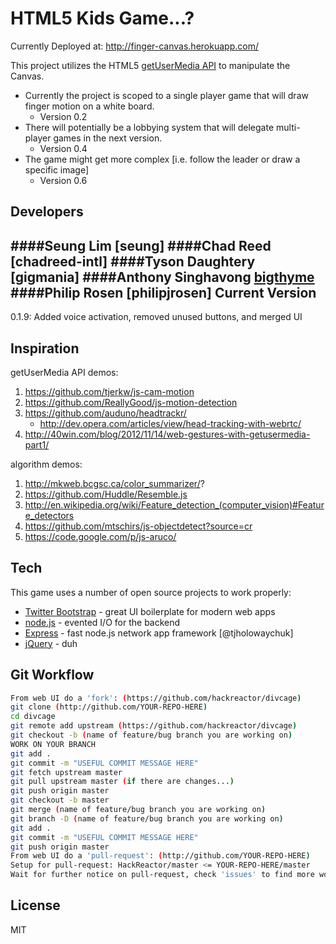 HTML5 Kids Game...?
=========
Currently Deployed at: http://finger-canvas.herokuapp.com/

This project utilizes the HTML5 [getUserMedia API] to manipulate the Canvas.

  - Currently the project is scoped to a single player game that will draw finger motion on a white board.
    - Version 0.2
  - There will potentially be a lobbying system that will delegate multi-player games in the next version.
    - Version 0.4
  - The game might get more complex [i.e. follow the leader or draw a specific image]
    - Version 0.6

Developers
-
####Seung Lim
[seung]
####Chad Reed
[chadreed-intl]
####Tyson Daughtery
[gigmania]
####Anthony Singhavong
[bigthyme]
####Philip Rosen
[philipjrosen]
Current Version
-
0.1.9: Added voice activation, removed unused buttons, and merged UI

Inspiration
-
getUserMedia API demos:
1. https://github.com/tjerkw/js-cam-motion
2. https://github.com/ReallyGood/js-motion-detection
3. https://github.com/auduno/headtrackr/
    - http://dev.opera.com/articles/view/head-tracking-with-webrtc/
4. http://40win.com/blog/2012/11/14/web-gestures-with-getusermedia-part1/

algorithm demos:
1. http://mkweb.bcgsc.ca/color_summarizer/?
2. https://github.com/Huddle/Resemble.js
3. http://en.wikipedia.org/wiki/Feature_detection_(computer_vision)#Feature_detectors
4. https://github.com/mtschirs/js-objectdetect?source=cr
5. https://code.google.com/p/js-aruco/
 

Tech
-----------

This game uses a number of open source projects to work properly:


* [Twitter Bootstrap] - great UI boilerplate for modern web apps
* [node.js] - evented I/O for the backend
* [Express] - fast node.js network app framework [@tjholowaychuk]
* [jQuery] - duh

Git Workflow
--------------

```sh
From web UI do a 'fork': (https://github.com/hackreactor/divcage)
git clone (http://github.com/YOUR-REPO-HERE)
cd divcage
git remote add upstream (https://github.com/hackreactor/divcage)
git checkout -b (name of feature/bug branch you are working on)
WORK ON YOUR BRANCH
git add .
git commit -m "USEFUL COMMIT MESSAGE HERE"
git fetch upstream master
git pull upstream master (if there are changes...)
git push origin master
git checkout -b master
git merge (name of feature/bug branch you are working on)
git branch -D (name of feature/bug branch you are working on)
git add .
git commit -m "USEFUL COMMIT MESSAGE HERE"
git push origin master
From web UI do a 'pull-request': (http://github.com/YOUR-REPO-HERE)
Setup for pull-request: HackReactor/master <= YOUR-REPO-HERE/master
Wait for further notice on pull-request, check 'issues' to find more work for yourself.
```

License
-

MIT

  [1]: http://daringfireball.net/projects/markdown/
  [bigthyme]: https://github.com/bigthyme/
  [ace editor]: http://ace.ajax.org
  [node.js]: http://nodejs.org
  [Twitter Bootstrap]: http://twitter.github.com/bootstrap/
  [jQuery]: http://jquery.com
  [Express]: http://expressjs.com/
  [getUserMedia API]: http://www.html5rocks.com/en/tutorials/getusermedia/intro/
